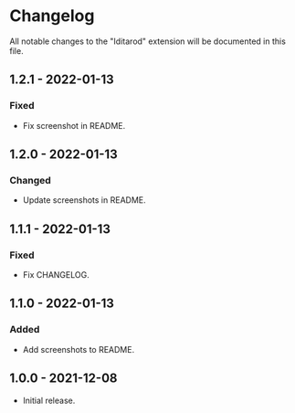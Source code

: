 # Changelog

All notable changes to the "Iditarod" extension will be documented in this file.

## 1.2.1 - 2022-01-13

### Fixed

- Fix screenshot in README.

## 1.2.0 - 2022-01-13

### Changed

- Update screenshots in README.

## 1.1.1 - 2022-01-13

### Fixed

- Fix CHANGELOG.

## 1.1.0 - 2022-01-13

### Added

- Add screenshots to README.

## 1.0.0 - 2021-12-08

- Initial release.
